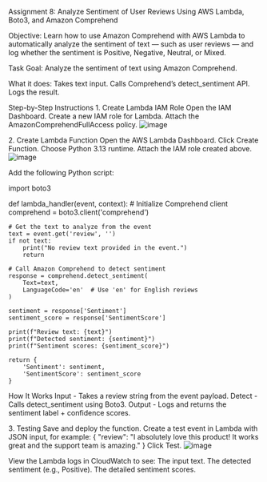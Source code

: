 Assignment 8: Analyze Sentiment of User Reviews Using AWS Lambda, Boto3, and Amazon Comprehend

Objective:
Learn how to use Amazon Comprehend with AWS Lambda to automatically analyze the sentiment of text — such as user reviews — and log whether the sentiment is Positive, Negative, Neutral, or Mixed.

Task Goal: 
Analyze the sentiment of text using Amazon Comprehend.

What it does:
Takes text input.
Calls Comprehend’s detect_sentiment API.
Logs the result.

Step-by-Step Instructions
1️. Create Lambda IAM Role
Open the IAM Dashboard.
Create a new IAM role for Lambda.
Attach the AmazonComprehendFullAccess policy.
![image](https://github.com/user-attachments/assets/0215467d-0991-441a-a763-5a004bdd5772)

2️. Create Lambda Function
Open the AWS Lambda Dashboard.
Click Create Function.
Choose Python 3.13 runtime.
Attach the IAM role created above.
![image](https://github.com/user-attachments/assets/7e75fc47-ac2d-4652-a472-c67d8ee4d3d4)

Add the following Python script:

import boto3

def lambda_handler(event, context):
    # Initialize Comprehend client
    comprehend = boto3.client('comprehend')

    # Get the text to analyze from the event
    text = event.get('review', '')
    if not text:
        print("No review text provided in the event.")
        return

    # Call Amazon Comprehend to detect sentiment
    response = comprehend.detect_sentiment(
        Text=text,
        LanguageCode='en'  # Use 'en' for English reviews
    )

    sentiment = response['Sentiment']
    sentiment_score = response['SentimentScore']

    print(f"Review text: {text}")
    print(f"Detected sentiment: {sentiment}")
    print(f"Sentiment scores: {sentiment_score}")

    return {
        'Sentiment': sentiment,
        'SentimentScore': sentiment_score
    }

How It Works
Input - Takes a review string from the event payload.
Detect - Calls detect_sentiment using Boto3.
Output - Logs and returns the sentiment label + confidence scores.

3️. Testing
Save and deploy the function.
Create a test event in Lambda with JSON input, for example:
{
  "review": "I absolutely love this product! It works great and the support team is amazing."
}
Click Test.
![image](https://github.com/user-attachments/assets/a64025b7-8e3d-4f20-b5b7-643f27d9e46e)

View the Lambda logs in CloudWatch to see:
The input text.
The detected sentiment (e.g., Positive).
The detailed sentiment scores.
